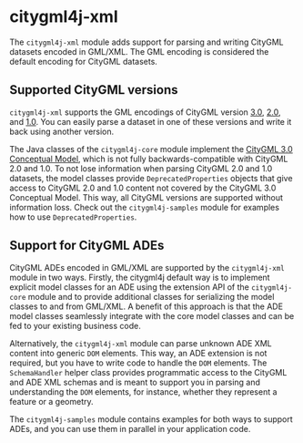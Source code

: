 # citygml4j-xml

The `citygml4j-xml` module adds support for parsing and writing CityGML datasets encoded in GML/XML. The GML encoding
is considered the default encoding for CityGML datasets.

## Supported CityGML versions
`citygml4j-xml` supports the GML encodings of CityGML version [3.0](https://github.com/opengeospatial/CityGML-3.0Encodings),
[2.0](https://portal.ogc.org/files/?artifact_id=47842), and [1.0](https://portal.ogc.org/files/?artifact_id=28802).
You can easily parse a dataset in one of these versions and write it back using another version.

The Java classes of the `citygml4j-core` module implement the [CityGML 3.0 Conceptual Model](https://docs.ogc.org/is/20-010/20-010.html),
which is not fully backwards-compatible with CityGML 2.0 and 1.0. To not lose information when parsing CityGML 2.0
and 1.0 datasets, the model classes provide `DeprecatedProperties` objects that give access to CityGML 2.0
and 1.0 content not covered by the CityGML 3.0 Conceptual Model. This way, all CityGML versions are supported without
information loss. Check out the `citygml4j-samples` module for examples how to use `DeprecatedProperties`.

## Support for CityGML ADEs
CityGML ADEs encoded in GML/XML are supported by the `citygml4j-xml` module in two ways. Firstly, the citygml4j default
way is to implement explicit model classes for an ADE using the extension API of the `citygml4j-core` module and to
provide additional classes for serializing the model classes to and from GML/XML. A benefit of this approach is that
the ADE model classes seamlessly integrate with the core model classes and can be fed to your existing business code.

Alternatively, the `citygml4j-xml` module can parse unknown ADE XML content into generic `DOM` elements. This way,
an ADE extension is not required, but you have to write code to handle the `DOM` elements. The `SchemaHandler`
helper class provides programmatic access to the CityGML and ADE XML schemas and is meant to support you in parsing
and understanding the `DOM` elements, for instance, whether they represent a feature or a geometry.

The `citygml4j-samples` module contains examples for both ways to support ADEs, and you can use them in parallel
in your application code.